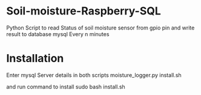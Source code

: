 # Soil-moisture-Raspberry-SQL
Python Script to read
Status of soil moisture sensor from gpio pin and write result to database mysql
Every n minutes
# Installation
Enter mysql Server details in both scripts
moisture_logger.py
install.sh

and run command to install
sudo bash install.sh
